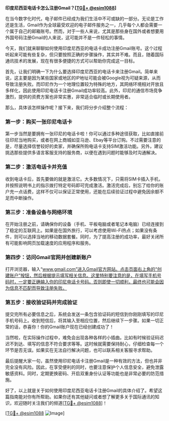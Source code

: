 **印度尼西亚电话卡怎么注册Gmail？[[TG💪+ @esim1088](https://t.me/s/esim1088)]**

在当今数字化时代，电子邮件已经成为我们生活中不可或缺的一部分。无论是工作还是生活，Gmail作为全球最受欢迎的电子邮件服务之一，几乎每个人都会需要一个属于自己的邮箱账号。然而，对于一些人来说，尤其是那些身在国外或者想要用外国号码注册Gmail的人来说，这可能并不是一件轻松的事情。

今天，我们就来聊聊如何使用印度尼西亚的电话卡成功注册Gmail账号。这个过程听起来可能有些复杂，但只要按照正确的步骤操作，其实并不难。而且，随着国际通讯技术的发展，现在有很多便捷的方式可以帮助你完成这一目标。

首先，让我们明确一下为什么要选择印度尼西亚的电话卡来注册Gmail。简单来说，这主要是因为某些国家或地区的IP地址可能会被Google视为可疑来源，从而导致注册失败。而印尼作为一个地理位置较为特殊的地方，其网络环境相对开放且多样化，因此使用印尼电话卡注册Gmail成功率较高。此外，印尼的通信市场竞争激烈，提供的资费方案也非常实惠，非常适合临时或长期使用者。

那么，具体该怎样操作呢？接下来，我们将分步介绍整个流程：

### 第一步：购买一张印尼电话卡

第一步当然是要拥有一张印尼的电话卡啦！你可以通过多种途径获取，比如直接前往印尼当地购买，或者在网上商城如亚马逊、Ebay等平台订购。不过需要注意的是，尽量选择信誉较好的卖家，并确保所购电话卡支持SIM激活功能。另外，建议挑选那些提供多语言客服支持的服务商，以便在遇到问题时能够及时沟通解决。

### 第二步：激活电话卡并充值

收到电话卡后，首先要做的就是激活它。大多数情况下，只需将SIM卡插入手机，并按照说明书上的指示拨打特定号码即可完成激活。激活完成后，别忘了给你的账户充一点话费，这样不仅可以保证正常使用，还能在后续验证过程中避免因余额不足而中断操作。

### 第三步：准备设备与网络环境

在开始注册之前，请确保你的设备（手机、平板电脑或者笔记本电脑）已经连接到了稳定的互联网上。如果是在国外旅行，可以考虑使用Wi-Fi热点；如果没有条件，则可以选择当地的移动数据套餐。同时，为了提高注册的成功率，最好关闭所有可能影响网页加载速度的应用程序和服务。

### 第四步：访问Gmail官网并创建新账户

打开浏览器，输入“www.gmail.com”进入Gmail官方网站。点击页面右上角的“创建账户”按钮，然后根据提示填写相关信息。这里特别要注意的是，在填写手机号码时，一定要正确输入你的印尼电话卡号码。否则即使一切顺利，最终也可能会因为信息不匹配而导致注册失败。

### 第五步：接收验证码并完成验证

提交完所有必要信息之后，系统会发送一条包含验证码的短信到你刚刚填写的印尼手机号码上。收到短信后，将其输入至相应位置，然后继续下一步骤。如果一切正常的话，恭喜你！你的Gmail账户现在已经创建成功了！

当然啦，在实际操作过程中，难免会出现各种各样的小插曲。比如有时候验证码迟迟不到达、填写的信息不符合要求等等。这时候就需要保持耐心，仔细检查每一个环节是否无误。如果实在无法自行解决问题，也可以联系相关客服寻求帮助。

最后提醒大家一句，虽然使用印尼电话卡注册Gmail是一种有效的方法，但也并非完全没有风险。因此，在享受便利的同时，也要注意保护个人信息安全，避免泄露敏感资料。同时，定期更换密码、开启双重身份认证等功能也是非常必要的防范措施。

好了，以上就是关于如何使用印度尼西亚电话卡注册Gmail的具体介绍了。希望这篇指南能对你有所帮助。如果你还有其他疑问或者想了解更多关于国际通讯的知识，欢迎随时关注我们的频道[[TG💪+ @esim1088](https://t.me/s/esim1088)]！

[[TG💪+ @esim1088](https://t.me/s/esim1088) ![Image](https://i.postimg.cc/4NQfJmqS/Snipaste-2025-05-13-00-14-12.png)]